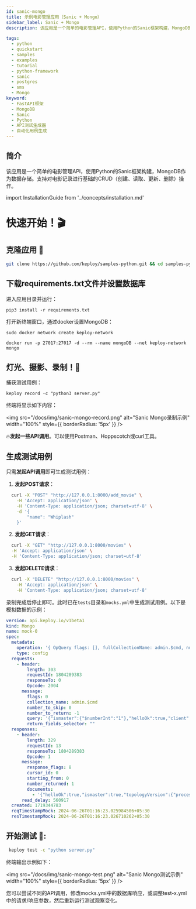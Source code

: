 ```yaml
---
id: sanic-mongo
title: 示例电影管理应用（Sanic + Mongo）
sidebar_label: Sanic + Mongo
description: 该应用是一个简单的电影管理API，使用Python的Sanic框架构建，MongoDB作为数据存储。支持对电影记录进行基础的CRUD（创建、读取、更新、删除）操作。

tags:
  - python
  - quickstart
  - samples
  - examples
  - tutorial
  - python-framework
  - sanic
  - postgres
  - sms
  - Mongo
keyword:
  - FastAPI框架
  - MongoDB
  - Sanic
  - Python
  - API测试生成器
  - 自动化用例生成
---
```


## 简介

该应用是一个简单的电影管理API，使用Python的Sanic框架构建，MongoDB作为数据存储。支持对电影记录进行基础的CRUD（创建、读取、更新、删除）操作。

import InstallationGuide from '../concepts/installation.md'

<InstallationGuide/>

# 快速开始！🎬

## 克隆应用 🧪

```bash
git clone https://github.com/keploy/samples-python.git && cd samples-python/sanic-mongo
```

## 下载requirements.txt文件并设置数据库

进入应用目录并运行：

```shell
pip3 install -r requirements.txt
```

打开新终端窗口，通过docker设置MongoDB：

```shell
sudo docker network create keploy-network
```

```shell
docker run -p 27017:27017 -d --rm --name mongoDB --net keploy-network mongo
```

## 灯光、摄影、录制！🎥

捕获测试用例：

```shell
keploy record -c "python3 server.py"
```

终端将显示如下内容：

<img src="/docs/img/sanic-mongo-record.png" alt="Sanic Mongo录制示例" width="100%" style={{ borderRadius: '5px' }} />

🔥**发起一些API调用**。可以使用Postman、Hoppscotch或curl工具。

## 生成测试用例

只需**发起API调用**即可生成测试用例：

1. **发起POST请求**：

```bash
  curl -X "POST" "http://127.0.0.1:8000/add_movie" \
    -H 'Accept: application/json' \
    -H 'Content-Type: application/json; charset=utf-8' \
    -d '{
        "name": "Whiplash"
    }'
```

2. **发起GET请求**：

```bash
  curl -X "GET" "http://127.0.0.1:8000/movies" \
  -H 'Accept: application/json' \
  -H 'Content-Type: application/json; charset=utf-8'
```

3. **发起DELETE请求**：

```bash
  curl -X "DELETE" "http://127.0.0.1:8000/movies" \
    -H 'Accept: application/json' \
    -H 'Content-Type: application/json; charset=utf-8'
```

录制完成后停止即可。此时已在`tests`目录和`mocks.yml`中生成测试用例。以下是模拟数据的示例：

```yaml
version: api.keploy.io/v1beta1
kind: Mongo
name: mock-0
spec:
  metadata:
    operation: '{ OpQuery flags: [], fullCollectionName: admin.$cmd, numberToSkip: 0, numberToReturn: -1, query: {"ismaster": {"$numberInt":"1"},"helloOk": true,"client": {"driver": {"name": "PyMongo|Motor","version": "4.6.3|3.4.0"},"os": {"type": "Linux","name": "Linux","architecture": "x86_64","version": "5.15.146.1-microsoft-standard-WSL2"},"platform": "CPython 3.10.12.final.0|asyncio"}}, returnFieldsSelector:  }'
    type: config
  requests:
    - header:
        length: 303
        requestId: 1804289383
        responseTo: 0
        Opcode: 2004
      message:
        flags: 0
        collection_name: admin.$cmd
        number_to_skip: 0
        number_to_return: -1
        query: '{"ismaster":{"$numberInt":"1"},"helloOk":true,"client":{"driver":{"name":"PyMongo|Motor","version":"4.6.3|3.4.0"},"os":{"type":"Linux","name":"Linux","architecture":"x86_64","version":"5.15.146.1-microsoft-standard-WSL2"},"platform":"CPython 3.10.12.final.0|asyncio"}}'
        return_fields_selector: ""
  responses:
    - header:
        length: 329
        requestId: 13
        responseTo: 1804289383
        Opcode: 1
      message:
        response_flags: 8
        cursor_id: 0
        starting_from: 0
        number_returned: 1
        documents:
          - '{"helloOk":true,"ismaster":true,"topologyVersion":{"processId":{"$oid":"667b1d2066b0c1d16885b016"},"counter":{"$numberLong":"0"}},"maxBsonObjectSize":{"$numberInt":"16777216"},"maxMessageSizeBytes":{"$numberInt":"48000000"},"maxWriteBatchSize":{"$numberInt":"100000"},"localTime":{"$date":{"$numberLong":"1719344783026"}},"logicalSessionTimeoutMinutes":{"$numberInt":"30"},"connectionId":{"$numberInt":"4"},"minWireVersion":{"$numberInt":"0"},"maxWireVersion":{"$numberInt":"21"},"readOnly":false,"ok":{"$numberDouble":"1.0"}}'
      read_delay: 560917
  created: 1719344783
  reqTimestampMock: 2024-06-26T01:16:23.025984506+05:30
  resTimestampMock: 2024-06-26T01:16:23.026710262+05:30
```

## **开始测试 🧪**:

```bash
 keploy test -c "python server.py"
```

终端输出示例如下：

<img src="/docs/img/sanic-mongo-test.png" alt="Sanic Mongo测试示例" width="100%" style={{ borderRadius: '5px' }} />

您可以尝试不同的API调用，修改mocks.yml中的数据库响应，或调整test-x.yml中的请求/响应参数，然后重新运行测试观察变化。